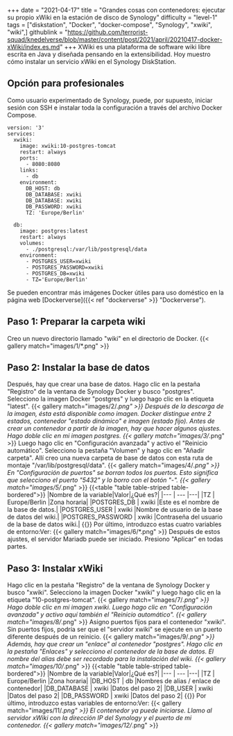 +++
date = "2021-04-17"
title = "Grandes cosas con contenedores: ejecutar su propio xWiki en la estación de disco de Synology"
difficulty = "level-1"
tags = ["diskstation", "Docker", "docker-compose", "Synology", "xwiki", "wiki",]
githublink = "https://github.com/terrorist-squad/knedelverse/blob/master/content/post/2021/april/20210417-docker-xWiki/index.es.md"
+++
XWiki es una plataforma de software wiki libre escrita en Java y diseñada pensando en la extensibilidad. Hoy muestro cómo instalar un servicio xWiki en el Synology DiskStation.
## Opción para profesionales
Como usuario experimentado de Synology, puede, por supuesto, iniciar sesión con SSH e instalar toda la configuración a través del archivo Docker Compose.
```
version: '3'
services:
  xwiki:
    image: xwiki:10-postgres-tomcat
    restart: always
    ports:
      - 8080:8080
    links:
      - db
    environment:
      DB_HOST: db
      DB_DATABASE: xwiki
      DB_DATABASE: xwiki
      DB_PASSWORD: xwiki
      TZ: 'Europe/Berlin'

  db:
    image: postgres:latest
    restart: always
    volumes:
      - ./postgresql:/var/lib/postgresql/data
    environment:
      - POSTGRES_USER=xwiki
      - POSTGRES_PASSWORD=xwiki
      - POSTGRES_DB=xwiki
      - TZ='Europe/Berlin'

```
Se pueden encontrar más imágenes Docker útiles para uso doméstico en la página web [Dockerverse]({{< ref "dockerverse" >}} "Dockerverse").
## Paso 1: Preparar la carpeta wiki
Creo un nuevo directorio llamado "wiki" en el directorio de Docker.
{{< gallery match="images/1/*.png" >}}

## Paso 2: Instalar la base de datos
Después, hay que crear una base de datos. Hago clic en la pestaña "Registro" de la ventana de Synology Docker y busco "postgres". Selecciono la imagen Docker "postgres" y luego hago clic en la etiqueta "latest".
{{< gallery match="images/2/*.png" >}}
Después de la descarga de la imagen, ésta está disponible como imagen. Docker distingue entre 2 estados, contenedor "estado dinámico" e imagen (estado fijo). Antes de crear un contenedor a partir de la imagen, hay que hacer algunos ajustes. Hago doble clic en mi imagen postgres.
{{< gallery match="images/3/*.png" >}}
Luego hago clic en "Configuración avanzada" y activo el "Reinicio automático". Selecciono la pestaña "Volumen" y hago clic en "Añadir carpeta". Allí creo una nueva carpeta de base de datos con esta ruta de montaje "/var/lib/postgresql/data".
{{< gallery match="images/4/*.png" >}}
En "Configuración de puertos" se borran todos los puertos. Esto significa que selecciono el puerto "5432" y lo borro con el botón "-".
{{< gallery match="images/5/*.png" >}}
{{<table "table table-striped table-bordered">}}
|Nombre de la variable|Valor|¿Qué es?|
|--- | --- |---|
|TZ	| Europe/Berlin	|Zona horaria|
|POSTGRES_DB	| xwiki |Este es el nombre de la base de datos.|
|POSTGRES_USER	| xwiki |Nombre de usuario de la base de datos del wiki.|
|POSTGRES_PASSWORD	| xwiki |Contraseña del usuario de la base de datos wiki.|
{{</table>}}
Por último, introduzco estas cuatro variables de entorno:Ver:
{{< gallery match="images/6/*.png" >}}
Después de estos ajustes, el servidor Mariadb puede ser iniciado. Presiono "Aplicar" en todas partes.
## Paso 3: Instalar xWiki
Hago clic en la pestaña "Registro" de la ventana de Synology Docker y busco "xwiki". Selecciono la imagen Docker "xwiki" y luego hago clic en la etiqueta "10-postgres-tomcat".
{{< gallery match="images/7/*.png" >}}
Hago doble clic en mi imagen xwiki. Luego hago clic en "Configuración avanzada" y activo aquí también el "Reinicio automático".
{{< gallery match="images/8/*.png" >}}
Asigno puertos fijos para el contenedor "xwiki". Sin puertos fijos, podría ser que el "servidor xwiki" se ejecute en un puerto diferente después de un reinicio.
{{< gallery match="images/9/*.png" >}}
Además, hay que crear un "enlace" al contenedor "postgres". Hago clic en la pestaña "Enlaces" y selecciono el contenedor de la base de datos. El nombre del alias debe ser recordado para la instalación del wiki.
{{< gallery match="images/10/*.png" >}}
{{<table "table table-striped table-bordered">}}
|Nombre de la variable|Valor|¿Qué es?|
|--- | --- |---|
|TZ |	Europe/Berlin	|Zona horaria|
|DB_HOST	| db |Nombres de alias / enlace de contenedor|
|DB_DATABASE	| xwiki	|Datos del paso 2|
|DB_USER	| xwiki	|Datos del paso 2|
|DB_PASSWORD	| xwiki |Datos del paso 2|
{{</table>}}
Por último, introduzco estas variables de entorno:Ver:
{{< gallery match="images/11/*.png" >}}
El contenedor ya puede iniciarse. Llamo al servidor xWiki con la dirección IP del Synology y el puerto de mi contenedor.
{{< gallery match="images/12/*.png" >}}
